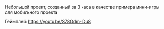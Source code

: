 Небольшой проект, созданный за 3 часа в качестве примера мини-игры для мобильного проекта

Геймплей:
https://youtu.be/S78Odm-lDu8
